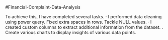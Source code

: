 #Financial-Complaint-Data-Analysis

To achieve this, I have completed several tasks.
· I performed data cleaning using power query. Fixed extra spaces in rows. Tackle NULL values.
· I created custom columns to extract additional information from the dataset.
. Create various charts to display insights of various data points.
